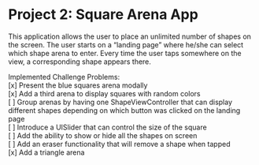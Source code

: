 # Project 2: Square Arena App

This application allows the user to place an unlimited number of shapes
on the screen. The user starts on a “landing page” where he/she can select which shape arena to enter. Every time the user taps somewhere on the view, a corresponding shape appears there.

Implemented Challenge Problems: <br>
[x] Present the blue squares arena modally <br>
[x] Add a third arena to display squares with random colors <br>
[ ] Group arenas by having one ShapeViewController that can display different shapes depending on which button was clicked on the landing page <br>
[ ] Introduce a UISlider that can control the size of the square <br>
[ ] Add the ability to show or hide all the shapes on screen <br>
[ ] Add an eraser functionality that will remove a shape when tapped <br>
[x] Add a triangle arena